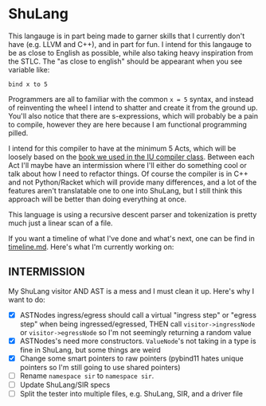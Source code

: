 # ShuLang
This langauge is in part being made to garner skills that I currently don't have (e.g. LLVM and C++), and in part for fun. I intend for this langauge to be as close to English as possible, while also taking heavy inspiration from the STLC. The "as close to english" should be appearant when you see variable like:

```
bind x to 5
```

Programmers are all to familiar with the common `x = 5` syntax, and instead of reinventing the wheel I intend to shatter and create it from the ground up. You'll also notice that there are s-expressions, which will probably be a pain to compile, however they are here because I am functional programming pilled.

I intend for this compiler to have at the minimum 5 Acts, which will be loosely based on the [book we used in the IU compiler class](https://github.com/IUCompilerCourse/Essentials-of-Compilation). Between each Act I'll maybe have an intermission where I'll either do something cool or talk about how I need to refactor things. Of course the compiler is in C++ and not Python/Racket which will provide many differences, and a lot of the features aren't translatable one to one into ShuLang, but I still think this approach will be better than doing everything at once.

This language is using a recursive descent parser and tokenization is pretty much just a linear scan of a file.

If you want a timeline of what I've done and what's next, one can be find in [timeline.md](timeline.md). Here's what I'm currently working on:

## INTERMISSION

My ShuLang visitor AND AST is a mess and I must clean it up. Here's why I want to do:
- [x] ASTNodes ingress/egress should call a virtual "ingress step" or "egress step" when being ingressed/egressed, THEN call `visitor->ingressNode` or `visitor->egressNode` so I'm not seemingly returning a random value
- [x] ASTNodes's need more constructors. `ValueNode`'s not taking in a type is fine in ShuLang, but some things are weird
- [x] Change some smart pointers to raw pointers (pybind11 hates unique pointers so I'm still going to use shared pointers)
- [ ] Rename `namespace sir` to `namespace sir`.
- [ ] Update ShuLang/SIR specs
- [ ] Split the tester into multiple files, e.g. ShuLang, SIR, and a driver file